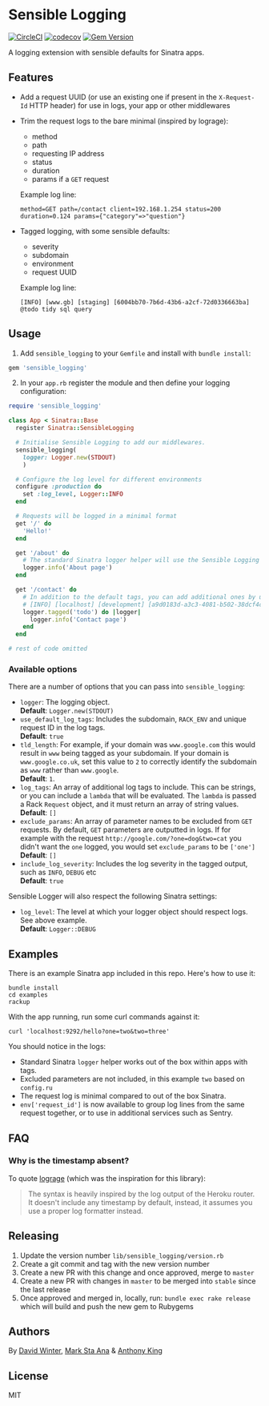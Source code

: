 # Sensible Logging

[![CircleCI](https://circleci.com/gh/madetech/sensible_logging.svg?style=svg)](https://circleci.com/gh/madetech/sensible_logging)
[![codecov](https://codecov.io/gh/madetech/sensible_logging/branch/master/graph/badge.svg)](https://codecov.io/gh/madetech/sensible_logging)
[![Gem Version](https://badge.fury.io/rb/sensible_logging.png)](http://badge.fury.io/rb/sensible_logging)

A logging extension with sensible defaults for Sinatra apps.

## Features

* Add a request UUID (or use an existing one if present in the `X-Request-Id` HTTP header) for use in logs, your app or other middlewares
* Trim the request logs to the bare minimal (inspired by lograge):
  * method
  * path
  * requesting IP address
  * status
  * duration
  * params if a `GET` request

  Example log line:
  ```
  method=GET path=/contact client=192.168.1.254 status=200 duration=0.124 params={"category"=>"question"}
  ```
* Tagged logging, with some sensible defaults:
  * severity
  * subdomain
  * environment
  * request UUID

  Example log line:
  ```
  [INFO] [www.gb] [staging] [6004bb70-7b6d-43b6-a2cf-72d0336663ba] @todo tidy sql query
  ```

## Usage

1. Add `sensible_logging` to your `Gemfile` and install with `bundle install`:

  ```ruby
  gem 'sensible_logging'
  ```
2. In your `app.rb` register the module and then define your logging configuration:

  ```ruby
  require 'sensible_logging'

  class App < Sinatra::Base
    register Sinatra::SensibleLogging

    # Initialise Sensible Logging to add our middlewares.
    sensible_logging(
      logger: Logger.new(STDOUT)
      )

    # Configure the log level for different environments
    configure :production do
      set :log_level, Logger::INFO
    end

    # Requests will be logged in a minimal format
    get '/' do
      'Hello!'
    end

    get '/about' do
      # The standard Sinatra logger helper will use the Sensible Logging gem
      logger.info('About page')
    end

    get '/contact' do
      # In addition to the default tags, you can add additional ones by using the `tagged` block on the `logger` helper
      # [INFO] [localhost] [development] [a9d0183d-a3c3-4081-b502-38dcf4c3c4d7] [todo] Contact page
      logger.tagged('todo') do |logger|
        logger.info('Contact page')
      end
    end

  # rest of code omitted
  ```

### Available options

There are a number of options that you can pass into `sensible_logging`:

* `logger`: The logging object.  
  **Default**: `Logger.new(STDOUT)`
* `use_default_log_tags`: Includes the subdomain, `RACK_ENV` and unique request ID in the log tags.  
  **Default**: `true`
* `tld_length`: For example, if your domain was `www.google.com` this would result in `www` being tagged as your subdomain. If your domain is `www.google.co.uk`, set this value to `2` to correctly identify the subdomain as `www` rather than `www.google`.  
  **Default**: `1`.
* `log_tags`: An array of additional log tags to include. This can be strings, or you can include a `lambda` that will be evaluated. The `lambda` is passed a Rack `Request` object, and it must return an array of string values.  
  **Default**: `[]`
* `exclude_params`: An array of parameter names to be excluded from `GET` requests. By default, `GET` parameters are outputted in logs. If for example with the request `http://google.com/?one=dog&two=cat` you didn't want the `one` logged, you would set `exclude_params` to be `['one']`  
  **Default**: `[]`
* `include_log_severity`: Includes the log severity in the tagged output, such as `INFO`, `DEBUG` etc  
  **Default**: `true`

Sensible Logger will also respect the following Sinatra settings:

* `log_level`: The level at which your logger object should respect logs. See above example.  
  **Default**: `Logger::DEBUG`

## Examples

There is an example Sinatra app included in this repo. Here's how to use it:

```shell
bundle install
cd examples
rackup
```

With the app running, run some curl commands against it:

```shell
curl 'localhost:9292/hello?one=two&two=three'
```

You should notice in the logs:

* Standard Sinatra `logger` helper works out of the box within apps with tags.
* Excluded parameters are not included, in this example `two` based on `config.ru`
* The request log is minimal compared to out of the box Sinatra.
* `env['request_id']` is now available to group log lines from the same request together, or to use in additional services such as Sentry.

## FAQ

### Why is the timestamp absent?

To quote [lograge][link_lograge] (which was the inspiration for this library):

> The syntax is heavily inspired by the log output of the Heroku router. It doesn't include any timestamp by default, instead, it assumes you use a proper log formatter instead.

## Releasing

1. Update the version number `lib/sensible_logging/version.rb`
2. Create a git commit and tag with the new version number
3. Create a new PR with this change and once approved, merge to `master`
4. Create a new PR with changes in `master` to be merged into `stable` since the last release
5. Once approved and merged in, locally, run: `bundle exec rake release` which will build and push the new gem to Rubygems

## Authors

By [David Winter](https://github.com/davidwinter), [Mark Sta Ana](https://github.com/booyaa) & [Anthony King](https://github.com/cybojenix)

## License

MIT

[link_lograge]: https://github.com/roidrage/lograge#lograge---taming-rails-default-request-logging
